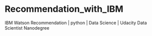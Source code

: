# Recommendation_with_IBM
IBM Watson Recommendation | python | Data Science | Udacity Data Scientist Nanodegree
